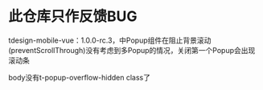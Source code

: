 # 此仓库只作反馈BUG

tdesign-mobile-vue：1.0.0-rc.3，中Popup组件在阻止背景滚动(preventScrollThrough)没有考虑到多Popup的情况，关闭第一个Popup会出现滚动条

body没有t-popup-overflow-hidden class了
